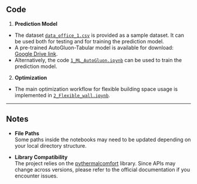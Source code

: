## Code
1. **Prediction Model**
- The dataset [`data_office_1.csv`](data_office_1.csv) is provided as a sample dataset. It can be used both for testing and for training the prediction model.  
- A pre-trained AutoGluon-Tabular model is available for download: [Google Drive link](https://drive.google.com/drive/folders/1KXjiYUaeBUwdGpdn4ECwri-P5tG1W-wa?usp=sharing).  
- Alternatively, the code [`1_ML_AutoGluon.ipynb`](1_ML_AutoGluon.ipynb) can be used to train the prediction model.  

2. **Optimization**
- The main optimization workflow for flexible building space usage is implemented in [`2_Flexible_wall.ipynb`](2_Flexible_wall.ipynb).  

---

## Notes
- **File Paths**  
  Some paths inside the notebooks may need to be updated depending on your local directory structure.  

- **Library Compatibility**  
  The project relies on the [pythermalcomfort](https://pythermalcomfort.readthedocs.io/) library. Since APIs may change across versions, please refer to the official documentation if you encounter issues.  
